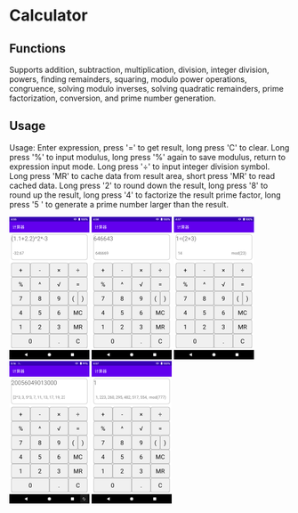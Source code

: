 # Calculator

## Functions

Supports addition, subtraction, multiplication, division, integer division, powers, finding remainders, squaring, modulo power operations, congruence, solving modulo inverses, solving quadratic remainders, prime factorization, conversion, and prime number generation.

## Usage

Usage: Enter expression, press '=' to get result, long press 'C' to clear. Long press '%' to input modulus, long press '%' again to save modulus, return to expression input mode. Long press '÷' to input integer division symbol. Long press 'MR' to cache data from result area, short press 'MR' to read cached data. Long press '2' to round down the result, long press '8' to round up the result, long press '4' to factorize the result prime factor, long press '5 ' to generate a prime number larger than the result.

<img src="imgs\expression.png" alt="expression" style="zoom: 25%;" />

<img src="imgs\find_prime.png" alt="expression" style="zoom: 25%;" />

<img src="imgs\inverse_modulus.png" alt="expression" style="zoom: 25%;" />

<img src="imgs\prime_factorization.png" alt="expression" style="zoom: 25%;" />

<img src="imgs\quadratic_remainder.png" alt="expression" style="zoom: 25%;" />